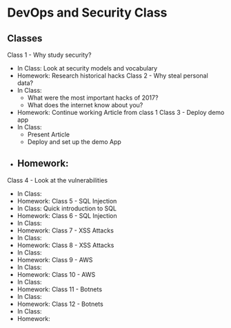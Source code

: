 # DevOps and Security Class



## Classes 

Class 1 - Why study security?
  - In Class: Look at security models and vocabulary 
  - Homework: Research historical hacks
Class 2 - Why steal personal data? 
  - In Class: 
    - What were the most important hacks of 2017? 
    - What does the internet know about you?
  - Homework: Continue working Article from class 1
Class 3 - Deploy demo app
  - In Class:  
    - Present Article
    - Deploy and set up the demo App
  - Homework: 
    - 
Class 4 - Look at the vulnerabilities
  - In Class: 
  - Homework: 
Class 5 - SQL Injection 
  - In Class: Quick introduction to SQL
  - Homework: 
Class 6 - SQL Injection 
  - In Class:  
  - Homework: 
Class 7 - XSS Attacks 
  - In Class:  
  - Homework: 
Class 8 - XSS Attacks
  - In Class:  
  - Homework: 
Class 9 - AWS 
  - In Class:  
  - Homework: 
Class 10 - AWS
  - In Class:  
  - Homework: 
Class 11 - Botnets
  - In Class:  
  - Homework: 
Class 12 - Botnets 
  - In Class:  
  - Homework: 